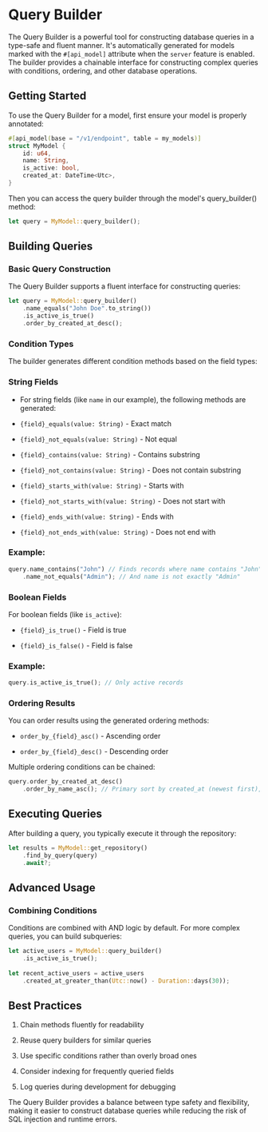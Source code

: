 # Query Builder

The Query Builder is a powerful tool for constructing database queries in a type-safe and fluent manner. It's automatically generated for models marked with the `#[api_model]` attribute when the `server` feature is enabled. The builder provides a chainable interface for constructing complex queries with conditions, ordering, and other database operations.

## Getting Started

To use the Query Builder for a model, first ensure your model is properly annotated:

```rust
#[api_model(base = "/v1/endpoint", table = my_models)]
struct MyModel {
    id: u64,
    name: String,
    is_active: bool,
    created_at: DateTime<Utc>,
}
```

Then you can access the query builder through the model's query_builder() method:

```rust
let query = MyModel::query_builder();
```

## Building Queries

### Basic Query Construction

The Query Builder supports a fluent interface for constructing queries:

```rust
let query = MyModel::query_builder()
    .name_equals("John Doe".to_string())
    .is_active_is_true()
    .order_by_created_at_desc();
```

### Condition Types

The builder generates different condition methods based on the field types:

### String Fields

- For string fields (like `name` in our example), the following methods are generated:

- `{field}_equals(value: String)` - Exact match

- `{field}_not_equals(value: String)` - Not equal

- `{field}_contains(value: String)` - Contains substring

- `{field}_not_contains(value: String)` - Does not contain substring

- `{field}_starts_with(value: String)` - Starts with

- `{field}_not_starts_with(value: String)` - Does not start with

- `{field}_ends_with(value: String)` - Ends with

- `{field}_not_ends_with(value: String)` - Does not end with

### Example: 
```rust
query.name_contains("John") // Finds records where name contains "John"
    .name_not_equals("Admin"); // And name is not exactly "Admin"
```

### Boolean Fields

For boolean fields (like `is_active`):

- `{field}_is_true()` - Field is true

- `{field}_is_false()` - Field is false

### Example: 
```rust
query.is_active_is_true(); // Only active records
```

### Ordering Results

You can order results using the generated ordering methods:

- `order_by_{field}_asc()` - Ascending order

- `order_by_{field}_desc()` - Descending order

Multiple ordering conditions can be chained:
```rust
query.order_by_created_at_desc()
    .order_by_name_asc(); // Primary sort by created_at (newest first), secondary by name
```

## Executing Queries

After building a query, you typically execute it through the repository:
```rust
let results = MyModel::get_repository()
    .find_by_query(query)
    .await?;
```

## Advanced Usage

### Combining Conditions

Conditions are combined with AND logic by default. For more complex queries, you can build subqueries:

```rust
let active_users = MyModel::query_builder()
    .is_active_is_true();
    
let recent_active_users = active_users
    .created_at_greater_than(Utc::now() - Duration::days(30));
```

## Best Practices

1. Chain methods fluently for readability

2. Reuse query builders for similar queries

3. Use specific conditions rather than overly broad ones

4. Consider indexing for frequently queried fields

5. Log queries during development for debugging

The Query Builder provides a balance between type safety and flexibility, making it easier to construct database queries while reducing the risk of SQL injection and runtime errors.

